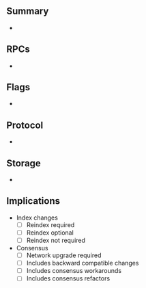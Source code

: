 <!-- 
Thanks for sending a pull request!

- Check out our contributing guidelines, https://github.com/DeFiCh/ain/blob/master/CONTRIBUTING.md
- Pull requests without a rationale and clear improvement may be closed. 
- Even small changes will need to have multiple eyes and require substantial time effort to review.
- Please use bullet points to summarize as well as provide detailed info as much as possible.
- Short bullet points are easier to read and process.
- If you'd like to add detailed notes, split the summary with a "Details" section. 
-->

## Summary

- 

## RPCs

- 

## Flags

- 

## Protocol

- 

## Storage

- 

## Implications

- Index changes
  - [ ] Reindex required
  - [ ] Reindex optional
  - [ ] Reindex not required

- Consensus
  - [ ] Network upgrade required
  - [ ] Includes backward compatible changes
  - [ ] Includes consensus workarounds
  - [ ] Includes consensus refactors